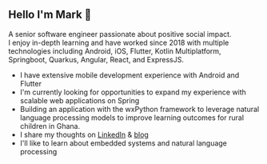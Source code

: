 ## Hello I'm Mark 👋
A senior software engineer passionate about positive social impact.<br/> 
I enjoy in-depth learning and have worked since 2018 with multiple technologies including Android, iOS, Flutter, Kotlin Multiplatform, Springboot, Quarkus, Angular, React, and ExpressJS.

- I have extensive mobile development experience with Android and Flutter
- I'm currently looking for opportunities to expand my experience with scalable web applications on Spring
- Building an application with the wxPython framework to leverage natural language processing models to improve learning outcomes for rural children in Ghana.
- I share my thoughts on [LinkedIn](https://www.linkedin.com/in/mark-amoako-m-b0b836162) & [blog](https://hashnode.com/@markmarcel)
- I'll like to learn about embedded systems and natural language processing

<!--
**MarkMarcel/MarkMarcel** is a ✨ _special_ ✨ repository because its `README.md` (this file) appears on your GitHub profile.

Here are some ideas to get you started:

- 🔭 I’m currently working on ...
- 🌱 I’m currently learning ...
- 👯 I’m looking to collaborate on ...
- 🤔 I’m looking for help with ...
- 💬 Ask me about ...
- 📫 How to reach me: ...
- 😄 Pronouns: ...
- ⚡ Fun fact: ...
-->
